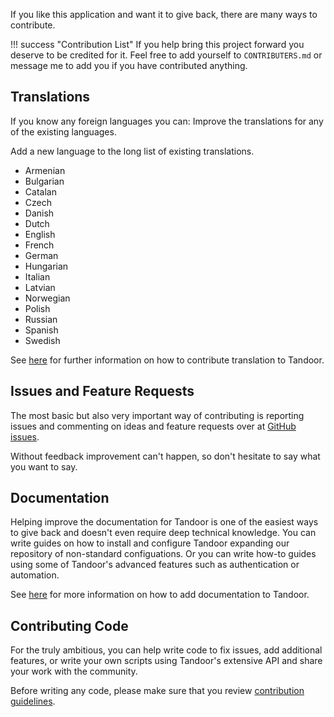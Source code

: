 If you like this application and want it to give back, there are many ways to contribute.

!!! success "Contribution List"
If you help bring this project forward you deserve to be credited for it.
Feel free to add yourself to `CONTRIBUTERS.md` or message me to add you if you have contributed anything.

## Translations

If you know any foreign languages you can:
Improve the translations for any of the existing languages.

Add a new language to the long list of existing translations.

-   Armenian
-   Bulgarian
-   Catalan
-   Czech
-   Danish
-   Dutch
-   English
-   French
-   German
-   Hungarian
-   Italian
-   Latvian
-   Norwegian
-   Polish
-   Russian
-   Spanish
-   Swedish

See [here](/contribute/translations) for further information on how to contribute translation to Tandoor.

## Issues and Feature Requests

The most basic but also very important way of contributing is reporting issues and commenting on ideas and feature requests
over at [GitHub issues](https://github.com/vabene1111/recipes/issues).

Without feedback improvement can't happen, so don't hesitate to say what you want to say.

## Documentation

Helping improve the documentation for Tandoor is one of the easiest ways to give back and doesn't even require deep technical knowledge.
You can write guides on how to install and configure Tandoor expanding our repository of non-standard configuations.
Or you can write how-to guides using some of Tandoor's advanced features such as authentication or automation.

See [here](/contribute/documentation) for more information on how to add documentation to Tandoor.

## Contributing Code

For the truly ambitious, you can help write code to fix issues, add additional features, or write your own scripts using
Tandoor's extensive API and share your work with the community.

Before writing any code, please make sure that you review [contribution guidelines](/contribute/guidelines).
